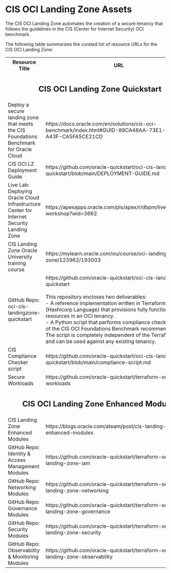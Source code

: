 
# CIS OCI Landing Zone Assets

The CIS OCI Landing Zone automates the creation of a secure tenancy that follows the guidelines in the CIS (Center for Internet Security) OCI benchmark. 

The following table summarizes the curated list of resource URLs for the CIS OCI Landing Zone:
<table>
  <tr>
    <th>Resource Title</th>
    <th>URL</th>
  </tr>
  <tr>
    <td colspan="2" align="center"><h2>CIS OCI Landing Zone Quickstart</h2></td>
  </tr>
  <tr>
    <td>Deploy a secure landing zone that meets the CIS Foundations Benchmark for Oracle Cloud</td>
    <td>https://docs.oracle.com/en/solutions/cis-oci-benchmark/index.html#GUID-89CA48AA-73E1-4992-A43F-CA5FA5CE21CD</td>
  </tr>
  <tr>
    <td>CIS OCI LZ Deployment Guide</td>
    <td>https://github.com/oracle-quickstart/oci-cis-landingzone-quickstart/blob/main/DEPLOYMENT-GUIDE.md</td>
  </tr>
  <tr>
    <td>Live Lab: Deploying Oracle Cloud Infrastructure Center for Internet Security Landing Zone</td>
    <td>https://apexapps.oracle.com/pls/apex/r/dbpm/livelabs/view-workshop?wid=3662</td>
  </tr>
  <tr>
    <td>CIS Landing Zone Oracle University training course</td>
    <td>https://mylearn.oracle.com/ou/course/oci-landing-zone/123962/193003</td>
  </tr>
  <tr>
    <td>GitHub Repo: oci-cis-landingzone-quickstart</td>
    <td>https://github.com/oracle-quickstart/oci-cis-landingzone-quickstart<br><br>
    This repository encloses two deliverables:<br>
    - A reference implementation written in Terraform HCL (Hashicorp Language) that provisions fully functional resources in an OCI tenancy.<br>
    - A Python script that performs compliance checks for most of the CIS OCI Foundations Benchmark recommendations. The script is completely independent of the Terraform code and can be used against any existing tenancy.
    </td>
  </tr>
    <tr>
    <td>CIS Compliance Checker script</td>
    <td>https://github.com/oracle-quickstart/oci-cis-landingzone-quickstart/blob/main/compliance-script.md</td>
  </tr>
  </tr>
    <tr>
    <td>Secure Workloads</td>
    <td>https://github.com/oracle-quickstart/terraform-oci-secure-workloads</td>
  </tr>
  <tr>
    <td colspan="2" align="center"><h2>CIS OCI Landing Zone Enhanced Modules</h2></td>
  </tr>
  <tr>
    <td>CIS Landing Zone Enhanced Modules</td>
    <td>https://blogs.oracle.com/ateam/post/cis-landing-zone-enhanced-modules</td>
  </tr>
  <tr>
    <td>GitHub Repo: Identity & Access Management Modules</td>
    <td>https://github.com/oracle-quickstart/terraform-oci-cis-landing-zone-iam</td>
  </tr>
  <tr>
    <td>GitHub Repo: Networking Modules</td>
    <td>https://github.com/oracle-quickstart/terraform-oci-cis-landing-zone-networking</td>
  </tr>
  <tr>
    <td>GitHub Repo: Governance Modules</td>
    <td>https://github.com/oracle-quickstart/terraform-oci-cis-landing-zone-governance</td>
  </tr>
  <tr>
    <td>GitHub Repo: Security Modules</td>
    <td>https://github.com/oracle-quickstart/terraform-oci-cis-landing-zone-security</td>
  </tr>
  <tr>
    <td>GitHub Repo: Observability & Monitoring Modules</td>
    <td>https://github.com/oracle-quickstart/terraform-oci-cis-landing-zone-observability</td>
  </tr>
</table>
